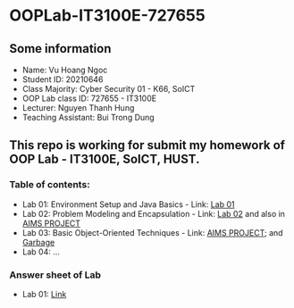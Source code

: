 # OOPLab-IT3100E-727655

## Some information

* Name: Vu Hoang Ngoc 
* Student ID: 20210646
* Class Majority: Cyber Security 01 - K66, SoICT
* OOP Lab class ID: 727655 - IT3100E
* Lecturer: Nguyen Thanh Hung
* Teaching Assistant: Bui Trong Dung

## This repo is working for submit my homework of OOP Lab - IT3100E, SoICT, HUST.
### Table of contents:

* Lab 01: Environment Setup and Java Basics - Link: [Lab 01](./Other/Lab_01)
* Lab 02: Problem Modeling and Encapsulation - Link: [Lab 02](./Other/Lab_02) and also in [AIMS PROJECT](./AIMS/AimsProject)
* Lab 03: Basic Object-Oriented Techniques - Link: [AIMS PROJECT](./AIMS/AimsProject); and [Garbage](.Other/hust/soict/dsai/garbage.)
* Lab 04: ...

### Answer sheet of Lab

* Lab 01: [Link](./Lab_01/answer.txt)
